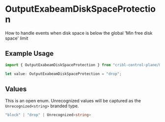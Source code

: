 # OutputExabeamDiskSpaceProtection

How to handle events when disk space is below the global 'Min free disk space' limit

## Example Usage

```typescript
import { OutputExabeamDiskSpaceProtection } from "cribl-control-plane/models/operations";

let value: OutputExabeamDiskSpaceProtection = "drop";
```

## Values

This is an open enum. Unrecognized values will be captured as the `Unrecognized<string>` branded type.

```typescript
"block" | "drop" | Unrecognized<string>
```